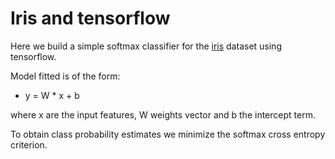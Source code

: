 # Iris and tensorflow

Here we build a simple softmax classifier for the [iris](https://en.wikipedia.org/wiki/Iris_flower_data_set) dataset using tensorflow.  


Model fitted is of the form:  
+ y = W * x + b

where x are the input features, W weights vector and b the intercept term.

To obtain class probability estimates we minimize the softmax cross entropy criterion.
